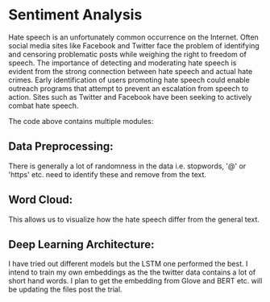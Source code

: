 # Sentiment Analysis


Hate  speech is an unfortunately  common  occurrence  on  the  Internet.  Often social media sites like Facebook and Twitter face the problem of identifying and censoring  problematic  posts  while weighing the right to freedom of speech. The  importance  of  detecting  and  moderating hate  speech  is  evident  from  the  strong  connection between hate speech and actual hate crimes. Early identification of users promoting  hate  speech  could  enable  outreach  programs that attempt to prevent an escalation from speech to action. Sites such as Twitter and Facebook have been seeking  to  actively  combat  hate  speech. 

The code above contains multiple modules:

## Data Preprocessing:
There is generally a lot of randomness in the data i.e. stopwords, '@' or 'https' etc. need to identify these and remove from the text.

## Word Cloud:
This allows us to visualize how the hate speech differ from the general text.

## Deep Learning Architecture:
I have tried out different models but the LSTM one performed the best. I intend to train my own embeddings as the the twitter data contains a lot of short hand words. I plan to get the embedding from Glove and BERT etc. will be updating the files post the trial.
